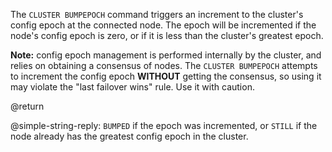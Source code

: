 The `CLUSTER BUMPEPOCH` command triggers an increment to the cluster's config epoch at the connected node. The epoch will be incremented if the node's config epoch is zero, or if it is less than the cluster's greatest epoch.

**Note:** config epoch management is performed internally by the cluster, and relies on obtaining a consensus of nodes. The `CLUSTER BUMPEPOCH` attempts to increment the config epoch **WITHOUT** getting the consensus, so using it may violate the "last failover wins" rule. Use it with caution.

@return

@simple-string-reply: `BUMPED` if the epoch was incremented, or `STILL` if the node already has the greatest config epoch in the cluster.

